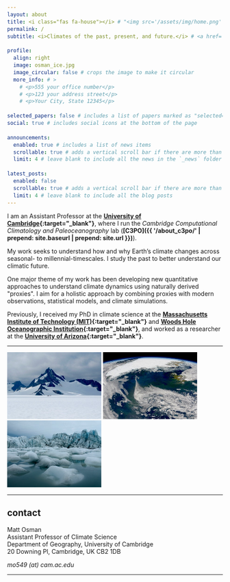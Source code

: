 ```yaml
---
layout: about
title: <i class="fas fa-house"></i> # "<img src='/assets/img/home.png' style='height: 20px; vertical-align: top;'>" # about
permalink: /
subtitle: <i>Climates of the past, present, and future.</i> # <a href='#'>Affiliations</a>. Address. Contacts. Motto. Etc.

profile:
  align: right
  image: osman_ice.jpg
  image_circular: false # crops the image to make it circular
  more_info: # >
    # <p>555 your office number</p>
    # <p>123 your address street</p>
    # <p>Your City, State 12345</p>

selected_papers: false # includes a list of papers marked as "selected={true}"
social: true # includes social icons at the bottom of the page

announcements:
  enabled: true # includes a list of news items
  scrollable: true # adds a vertical scroll bar if there are more than 3 news items
  limit: 4 # leave blank to include all the news in the `_news` folder

latest_posts:
  enabled: false
  scrollable: true # adds a vertical scroll bar if there are more than 3 new posts items
  limit: 4 # leave blank to include all the blog posts
---
```


I am an Assistant Professor at the <b>[University of Cambridge](https://www.cam.ac.uk/){:target="\_blank"}</b>, where I run the <i>Cambridge Computational Climatology and Paleoceanography</i> lab (<b>[C3PO]({{ '/about_c3po/' | prepend: site.baseurl | prepend: site.url }})</b>).  

My work seeks to understand how and why Earth’s climate changes across seasonal- to millennial-timescales.  I study the past to better understand our climatic future.  
<!-- I am fascinated by the intersection of climate across human and ecologic dimensions, during the past and into the present. -->

One major theme of my work has been developing new quantitative approaches to understand climate dynamics using naturally derived "proxies".  I aim for a holistic approach by combining proxies with modern observations, statistical models, and climate simulations.

Previously, I received my PhD in climate science at the <b>[Massachusetts Institute of Technology (MIT)](https://eapsweb.mit.edu/){:target="\_blank"}</b> and <b>[Woods Hole Oceanographic Institution](https://www.whoi.edu/){:target="\_blank"}</b>, and worked as a researcher at the <b>[University of Arizona](https://www.climatesystemscenter.org/){:target="\_blank"}</b>.

---

<p float="center">
  <img src="/assets/img/about/about-img1.jpg" width="220" />
  <img src="/assets/img/about/about-img3.jpg" width="220" />
  <img src="/assets/img/about/about-img2.jpg" width="220" />
</p>

---

## contact
Matt Osman <br>
Assistant Professor of Climate Science <br>
Department of Geography, University of Cambridge <br>
20 Downing Pl, Cambridge, UK CB2 1DB

<i class="fa fa-envelope"></i> *mo549 (at) cam.ac.edu*

---


<!-- Write your biography here. Tell the world about yourself. Link to your favorite [subreddit](http://reddit.com). You can put a picture in, too. The code is already in, just name your picture `prof_pic.jpg` and put it in the `img/` folder. -->

<!-- Put your address / P.O. box / other info right below your picture. You can also disable any of these elements by editing `profile` property of the YAML header of your `_pages/about.md`. Edit `_bibliography/papers.bib` and Jekyll will render your [publications page](/al-folio/publications/) automatically. -->

<!-- Link to your social media connections, too. This theme is set up to use [Font Awesome icons](https://fontawesome.com/) and [Academicons](https://jpswalsh.github.io/academicons/), like the ones below. Add your Facebook, Twitter, LinkedIn, Google Scholar, or just disable all of them. -->
